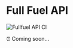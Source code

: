 # Full Fuel API

![Fullfuel API CI](https://github.com/medinamarquezp/full-fuel/workflows/Fullfuel%20API%20CI/badge.svg)

⏰ Coming soon...
